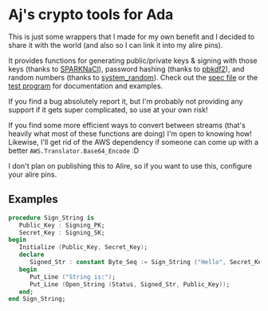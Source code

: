 # Aj's crypto tools for Ada

This is just some wrappers that I made for my own benefit and I decided to share it with the world (and also so I can link it into my alire pins).

It provides functions for generating public/private keys & signing with those keys (thanks to [SPARKNaCl](https://github.com/rod-chapman/SPARKNaCl)), password hashing (thanks to [pbkdf2](https://github.com/AntonMeep/pbkdf2)), and random numbers (thanks to [system_random](https://github.com/AntonMeep/system_random)).  Check out the [spec file](src/cryptools.ads) or the [test program](tests/src/cryptools.adb) for documentation and examples.

If you find a bug absolutely report it, but I'm probably not providing any support if it gets super complicated, so use at your own risk!

If you find some more efficient ways to convert between streams (that's heavily what most of these functions are doing) I'm open to knowing how!  Likewise, I'll get rid of the AWS dependency if someone can come up with a better `AWS.Translator.Base64_Encode` :D

I don't plan on publishing this to Alire, so if you want to use this, configure your alire pins.

## Examples

```ada
procedure Sign_String is
   Public_Key : Signing_PK;
   Secret_Key : Signing_SK;
begin
   Initialize (Public_Key, Secret_Key);
   declare
      Signed_Str : constant Byte_Seq := Sign_String ("Hello", Secret_Key);
   begin
      Put_Line ("String is:");
      Put_Line (Open_String (Status, Signed_Str, Public_Key));
   end;
end Sign_String;
```
